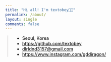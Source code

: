 ```yaml
---
title: "Hi all! I'm textobey👋🏻"
permalink: /about/
layout: single
comments: false
---
```


<!--
<div>
    <img src="/assets/images/bookchon.png" alt="about_meee" width="70%" min-width="700px" itemprop="image">
</div>
-->


<div style="border-left: 2px solid rgba(199, 198, 198, 0.7); margin: 0.5em 0 0 0.5em; padding-left: 1.5em; font-weight: 500;">
    <ul class="author__urls social-icons">
        <li itemprop="homeLocation" itemscope itemtype="https://schema.org/Place">
          <i class="fas fa-fw fa-map-marker-alt" aria-hidden="true"></i> <span itemprop="name">  Seoul, Korea</span>
        </li>
        <li>
          <a href="https://github.com/textobey" itemprop="sameAs" rel="nofollow noopener noreferrer">
            <i class="fab fa-fw fa-github" aria-hidden="true"></i><span class="label">  https://github.com/textobey</span>
          </a>
        </li>
        <li>
          <a href="mailto:dlrldnd3157@gmail.com">
            <meta itemprop="email" content="dlrldnd3157@gmail.com" />
            <i class="fas fa-fw fa-envelope-square" aria-hidden="true"></i><span class="label">  dlrldnd3157@gmail.com</span>
          </a>
        </li>
        <li>
          <a href="https://www.instagram.com/gddiragon/" itemprop="sameAs" rel="nofollow noopener noreferrer">
            <i class="fab fa-fw fa-instagram" aria-hidden="true"></i><span class="label">  https://www.instagram.com/gddiragon/</span>
          </a>
        </li>
    </ul>
  </div>
